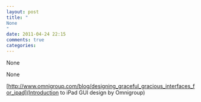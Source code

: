 ```yaml
---
layout: post
title: "
None
"
date: 2011-04-24 22:15
comments: true
categories: 
---
```


None


None

[http://www.omnigroup.com/blog/designing_graceful_gracious_interfaces_for_ipad](Introduction to iPad GUI design by Omnigroup)

